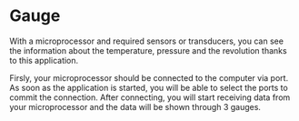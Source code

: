 # Gauge

With a microprocessor and required sensors or transducers, you can see the information about the temperature, pressure and the revolution thanks to this application.

Firsly, your microprocessor should be connected to the computer via port. As soon as the application is started, you will be able to select the ports to commit the connection.
After connecting, you will start receiving data from your microprocessor and the data will be shown through 3 gauges.
